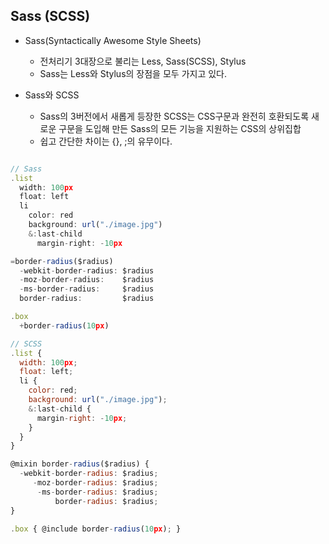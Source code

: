 ## Sass (SCSS)

- Sass(Syntactically Awesome Style Sheets)

  - 전처리기 3대장으로 불리는 Less, Sass(SCSS), Stylus
  - Sass는 Less와 Stylus의 장점을 모두 가지고 있다.

- Sass와 SCSS
  - Sass의 3버전에서 새롭게 등장한 SCSS는 CSS구문과 완전히 호환되도록 새로운 구문을 도입해 만든 Sass의 모든 기능을 지원하는 CSS의 상위집합
  - 쉽고 간단한 차이는 {}, ;의 유무이다.

```Javascript

// Sass
.list
  width: 100px
  float: left
  li
    color: red
    background: url("./image.jpg")
    &:last-child
      margin-right: -10px

=border-radius($radius)
  -webkit-border-radius: $radius
  -moz-border-radius:    $radius
  -ms-border-radius:     $radius
  border-radius:         $radius

.box
  +border-radius(10px)

// SCSS
.list {
  width: 100px;
  float: left;
  li {
    color: red;
    background: url("./image.jpg");
    &:last-child {
      margin-right: -10px;
    }
  }
}

@mixin border-radius($radius) {
  -webkit-border-radius: $radius;
     -moz-border-radius: $radius;
      -ms-border-radius: $radius;
          border-radius: $radius;
}

.box { @include border-radius(10px); }

```
